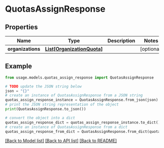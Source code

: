 # QuotasAssignResponse


## Properties

Name | Type | Description | Notes
------------ | ------------- | ------------- | -------------
**organizations** | [**List[OrganizationQuota]**](OrganizationQuota.md) |  | [optional] 

## Example

```python
from usage.models.quotas_assign_response import QuotasAssignResponse

# TODO update the JSON string below
json = "{}"
# create an instance of QuotasAssignResponse from a JSON string
quotas_assign_response_instance = QuotasAssignResponse.from_json(json)
# print the JSON string representation of the object
print(QuotasAssignResponse.to_json())

# convert the object into a dict
quotas_assign_response_dict = quotas_assign_response_instance.to_dict()
# create an instance of QuotasAssignResponse from a dict
quotas_assign_response_from_dict = QuotasAssignResponse.from_dict(quotas_assign_response_dict)
```
[[Back to Model list]](../README.md#documentation-for-models) [[Back to API list]](../README.md#documentation-for-api-endpoints) [[Back to README]](../README.md)



